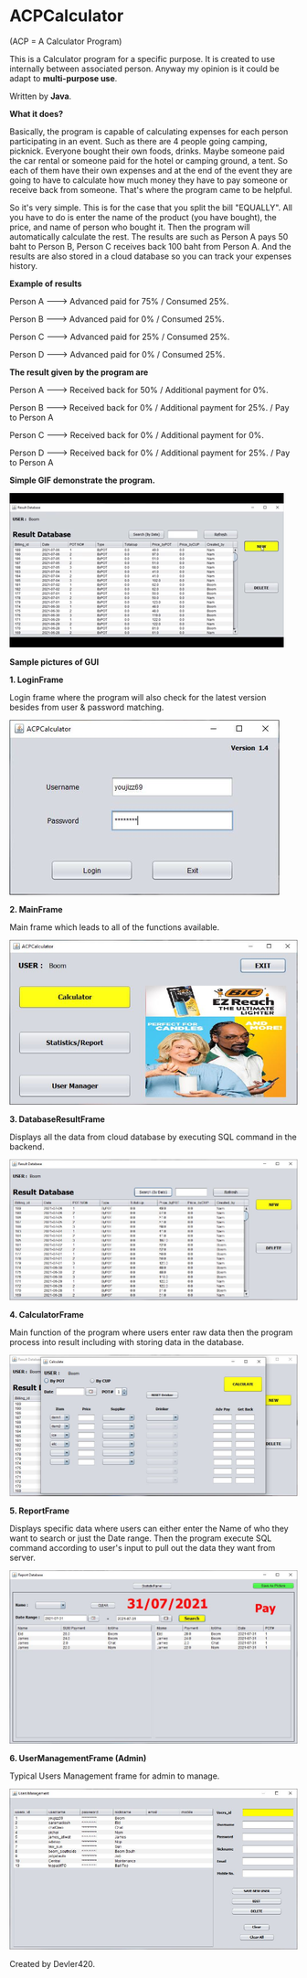 # ACPCalculator

(ACP = A Calculator Program)

This is a Calculator program for a specific purpose. It is created to use internally between associated person. Anyway my opinion is it could be adapt to **multi-purpose use**.

Written by **Java**.

**What it does?**

Basically, the program is capable of calculating expenses for each person participating in an event. Such as there are 4 people going camping, picknick.
Everyone bought their own foods, drinks. Maybe someone paid the car rental or someone paid for the hotel or camping ground, a tent. So each of them have their own expenses and at the end of the event they are going to have to calculate how much money they have to
pay someone or receive back from someone. That's where the program came to be helpful.

So it's very simple. This is for the case that you split the bill "EQUALLY". All you have to do is enter the name of the product (you have bought), the price, and name of person who bought it.
Then the program will automatically calculate the rest. The results are such as Person A pays 50 baht to Person B, Person C receives back 100 baht from Person A.
And the results are also stored in a cloud database so you can track your expenses history.

**Example of results**

Person A --->   Advanced paid for 75%   / Consumed 25%.

Person B --->   Advanced paid for 0%    / Consumed 25%.

Person C --->   Advanced paid for 25%   / Consumed 25%.

Person D --->   Advanced paid for 0%    / Consumed 25%.

**The result given by the program are**

Person A --->   Received back for 50%   / Additional payment for 0%.

Person B --->   Received back for 0%    / Additional payment for 25%.   / Pay to Person A

Person C --->   Received back for 0%    / Additional payment for 0%.

Person D --->   Received back for 0%    / Additional payment for 25%.   / Pay to Person A

**Simple GIF demonstrate the program.**

![Demo GIF](https://github.com/Devler420/ACPCalculator/blob/main/Animated%20GIF-downsized_large.gif)

**Sample pictures of GUI**

**1. LoginFrame**

Login frame where the program will also check for the latest version besides from user & password matching.

![Login-Frame](https://github.com/Devler420/ACPCalculator/blob/main/1LoginFrame.JPG)

**2. MainFrame**

Main frame which leads to all of the functions available.

![Main-Frame](https://github.com/Devler420/ACPCalculator/blob/main/2MainFrame.JPG)

**3. DatabaseResultFrame**

Displays all the data from cloud database by executing SQL command in the backend.

![DatabaseResult-Frame](https://github.com/Devler420/ACPCalculator/blob/main/3MainResultFrame.JPG)

**4. CalculatorFrame**

Main function of the program where users enter raw data then the program process into result including with storing data in the database.

![Calculator-Frame](https://github.com/Devler420/ACPCalculator/blob/main/4CalculateFrame.JPG)

**5. ReportFrame**

Displays specific data where users can either enter the Name of who they want to search or just the Date range. Then the program execute SQL command according to user's input to pull out the data they want from server.

![Report-Frame](https://github.com/Devler420/ACPCalculator/blob/main/5reportFrame.JPG)

**6. UserManagementFrame (Admin)**

Typical Users Management frame for admin to manage.

![UserManagement-Frame](https://github.com/Devler420/ACPCalculator/blob/main/6UserFrame.JPG)

Created by Devler420.
